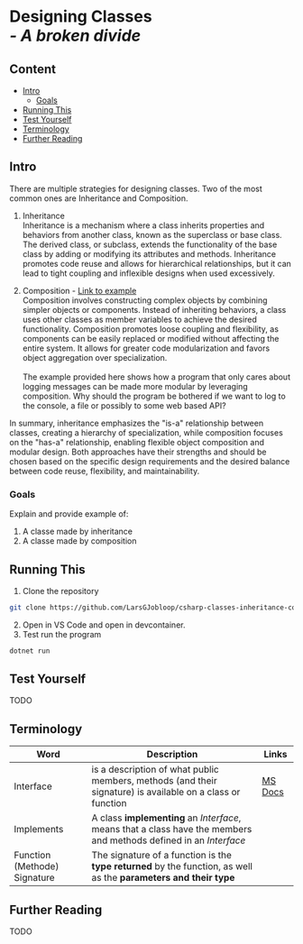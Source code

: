 # Designing Classes <br> *- A broken divide*

## Content

- [Intro](#intro)
  - [Goals](#goals)
- [Running This](#running-this)
- [Test Yourself](#test-yourself)
- [Terminology](#terminology)
- [Further Reading](#further-reading)

## Intro

There are multiple strategies for designing classes. Two of the most common ones are Inheritance and Composition.

1. Inheritance <br>
Inheritance is a mechanism where a class inherits properties and behaviors from another class, known as the superclass or base class. The derived class, or subclass, extends the functionality of the base class by adding or modifying its attributes and methods. Inheritance promotes code reuse and allows for hierarchical relationships, but it can lead to tight coupling and inflexible designs when used excessively.

2. Composition - [Link to example](https://github.com/LarsGJobloop/csharp-classes-inheritance-composition)<br>
Composition involves constructing complex objects by combining simpler objects or components. Instead of inheriting behaviors, a class uses other classes as member variables to achieve the desired functionality. Composition promotes loose coupling and flexibility, as components can be easily replaced or modified without affecting the entire system. It allows for greater code modularization and favors object aggregation over specialization.
<br><br>
The example provided here shows how a program that only cares about logging messages can be made more modular by leveraging composition. Why should the program be bothered if we want to log to the console, a file or possibly to some web based API?

In summary, inheritance emphasizes the "is-a" relationship between classes, creating a hierarchy of specialization, while composition focuses on the "has-a" relationship, enabling flexible object composition and modular design. Both approaches have their strengths and should be chosen based on the specific design requirements and the desired balance between code reuse, flexibility, and maintainability.

### Goals

Explain and provide example of:
  1. A classe made by inheritance
  2. A classe made by composition

## Running This

1. Clone the repository
```sh
git clone https://github.com/LarsGJobloop/csharp-classes-inheritance-composition
```
2. Open in VS Code and open in devcontainer.
3. Test run the program
```sh
dotnet run
```

## Test Yourself

TODO

## Terminology

| Word | Description | Links |
| --- | --- | --- |
| Interface | is a description of what public members, methods (and their signature) is available on a class or function | [MS Docs](https://learn.microsoft.com/en-us/dotnet/csharp/fundamentals/types/interfaces) |
| Implements | A class **implementing** an *Interface*, means that a class have the members and methods defined in an *Interface* | |
| Function (Methode) Signature | The signature of a function is the **type returned** by the function, as well as the **parameters and their type** | |

## Further Reading

TODO